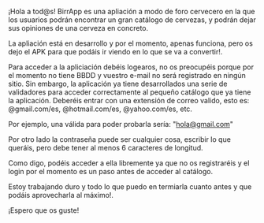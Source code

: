 ¡Hola a tod@s!
BirrApp es una apliación a modo de foro cervecero en la que los usuarios podrán encontrar un gran catálogo de cervezas, y podrán dejar sus opiniones de una cerveza en concreto.

La apliación está en desarrollo y por el momento, apenas funciona, pero os dejo el APK para que podáis ir viendo en lo que se va a convertir!.

Para acceder a la apliciación debéis logearos, no os preocupéis porque por el momento no tiene BBDD y vuestro e-mail no será registrado en ningún sitio. Sin embargo, la aplicación ya tiene desarrollados una serie de validadores para acceder correctamente
al pequeño catálogo que ya tiene la aplicación.
Deberéis entrar con una extensión de correo valido, esto es: @gmail.com/es, @hotmail.com/es, @yahoo.com/es, etc.

Por ejemplo, una válida para poder probarla sería: "hola@gmail.com"

Por otro lado la contraseña puede ser cualquier cosa, escribir lo que queráis, pero debe tener al menos 6 caracteres de longitud.

Como digo, podéis acceder a ella libremente ya que no os registraréis y el login por el momento es un paso antes de acceder al catálogo.

Estoy trabajando duro y todo lo que puedo en termiarla cuanto antes y que podáis aprovecharla al máximo!.

¡Espero que os guste!
